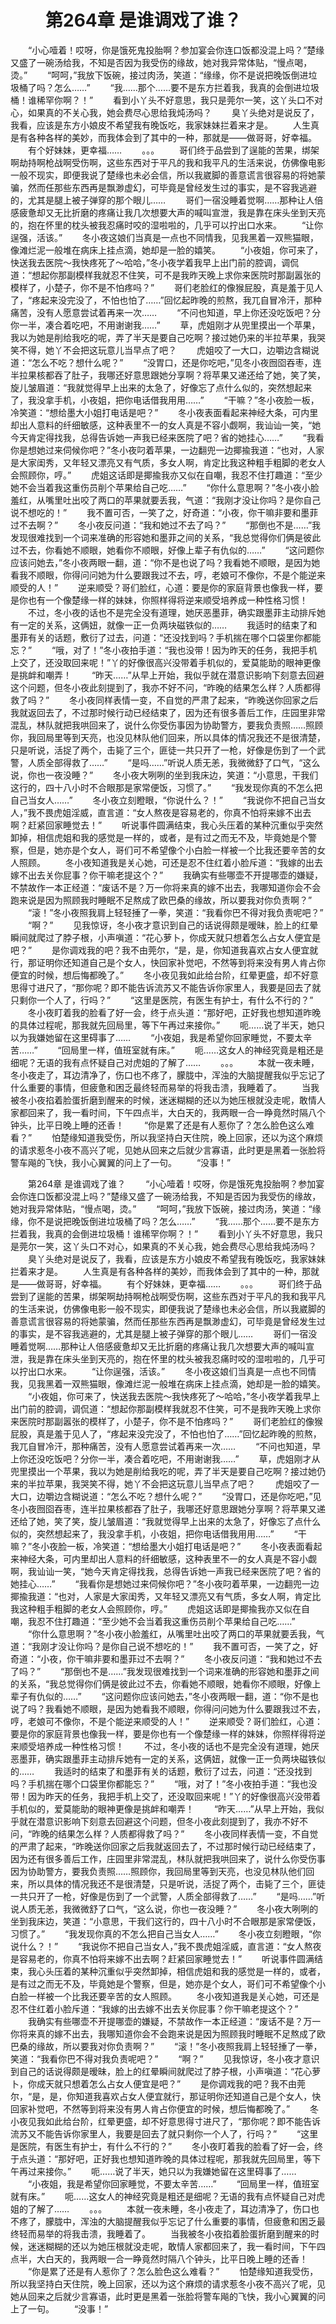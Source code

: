 # 　　第264章 是谁调戏了谁？
　　“小心噎着！哎呀，你是饿死鬼投胎啊？参加宴会你连口饭都没混上吗？”楚缘又盛了一碗汤给我，不知是否因为我受伤的缘故，她对我异常体贴，“慢点喝，烫。”
　　“呵呵，”我放下饭碗，接过肉汤，笑道：“缘缘，你不是说把晚饭倒进垃圾桶了吗？怎么……”
　　“我……那个……要不是东方拦着我，我真的会倒进垃圾桶！谁稀罕你啊？！”
　　看到小丫头不好意思，我只是莞尔一笑，这丫头口不对心，如果真的不关心我，她会费尽心思给我炖汤吗？
　　臭丫头绝对是说反了，我看，应该是东方小娘皮不希望我有晚饭吃，我家妹妹拦着来才是。
　　人生真是有各种各样的美妙，而我体会到了其中的一种，那就是——做哥哥，好幸福。
　　有个好妹妹，更幸福……
　　。。。
　　哥们终于品尝到了逞能的苦果，绑架啊劫持啊枪战啊受伤啊，这些东西对于平凡的我和我平凡的生活来说，仿佛像电影一般不现实，即便我说了楚缘也未必会信，所以我崴脚的善意谎言很容易的将她蒙骗，然而任那些东西再是飘渺虚幻，可毕竟是曾经发生过的事实，是不容我逃避的，尤其是腿上被子弹穿的那个眼儿……
　　哥们一宿没睡着觉啊……那种让人倍感疲惫却又无比折磨的疼痛让我几次想要大声的喊叫宣泄，我是靠在床头坐到天亮的，抱在怀里的枕头被我忍痛时咬的湿啦啦的，几乎可以拧出口水来。
　　“让你逞强，活该。”
　　冬小夜这娘们当真是一点也不同情我，见我黑着一双熊猫眼，像滩烂泥一般堆在病床上挂点滴，她却是一脸的嬉笑。
　　“小夜姐，你可来了，快送我去医院～我快疼死了～哈哈，”冬小夜学着我早上出门前的腔调，调侃道：“想起你那副模样我就忍不住笑，可不是我昨天晚上求你来医院时那副嚣张的模样了，小楚子，你不是不怕疼吗？”
　　哥们老脸红的像猴屁股，真是羞于见人了，“疼起来没完没了，不怕也怕了……”回忆起昨晚的煎熬，我兀自冒冷汗，那种痛苦，没有人愿意尝试着再来一次……
　　“不问也知道，早上你还没吃饭吧？分你一半，凑合着吃吧，不用谢谢我……”
　　草，虎姐刚才从兜里摸出一个苹果，我以为她是削给我吃的呢，弄了半天是要自己吃啊？接过她仍来的半拉苹果，我哭笑不得，她丫不会把这玩意儿当早点了吧？
　　虎姐咬了一大口，边嚼边含糊说道：“怎么不吃？想什么呢？”
　　“没胃口，还是你吃吧，”见冬小夜囫囵吞枣，连半拉果核都吞了肚子，我哪还好意思跟她分享啊？将苹果又递还给了她，笑了笑，旋儿皱眉道：“我就觉得早上出来的太急了，好像忘了点什么似的，突然想起来了，我没拿手机，小夜姐，把你电话借我用用……”
　　“干嘛？”冬小夜脸一板，冷笑道：“想给墨大小姐打电话是吧？”
　　冬小夜表面看起来神经大条，可内里却出人意料的纤细敏感，这种表里不一的女人真是不容小觑啊，我讪讪一笑，“她今天肯定得找我，总得告诉她一声我已经来医院了吧？省的她挂心……”
　　“我看你是想她过来伺候你吧？”冬小夜叼着苹果，一边翻兜一边揶揄我道：“也对，人家是大家闺秀，又年轻又漂亮又有气质，多女人啊，肯定比我这种粗手粗脚的老女人会照顾你，哼。”
　　虎姐这话即是揶揄我亦又似在自嘲，我忍不住打趣道：“至少她不会当着我这重伤员削个苹果给自己吃……”
　　“你什么意思啊？”冬小夜小脸羞红，从嘴里吐出咬了两口的苹果就要丢我，气道：“我刚才没让你吗？是你自己说不想吃的！”
　　我不置可否，一笑了之，好奇道：“小夜，你干嘛非要和墨菲过不去啊？”
　　冬小夜反问道：“我和她过不去了吗？”
　　“那倒也不是……”我发现很难找到一个词来准确的形容她和墨菲之间的关系，“我总觉得你们俩是彼此过不去，你看她不顺眼，她看你不顺眼，好像上辈子有仇似的……”
　　“这问题你应该问她去，”冬小夜两眼一翻，道：“你不是也说了吗？我看她不顺眼，是因为她看我不顺眼，你得问问她为什么要跟我过不去，哼，老娘可不像你，不是个能逆来顺受的人！”
　　逆来顺受？哥们脸红，心道：要是你的家庭背景也像我一样，要是你也有一个像楚缘一样的妹妹，你照样得将逆来顺受培养成一种性格习惯！
　　不过，冬小夜的话也不是完全没有道理，她厌恶墨菲，确实跟墨菲主动排斥她有一定的关系，这俩妞，就像一正一负两块磁铁似的……
　　我适时的结束了和墨菲有关的话题，敷衍了过去，问道：“还没找到吗？手机揣在哪个口袋里你都能忘？”
　　“哦，对了！”冬小夜拍手道：“我也没带！因为昨天的任务，我把手机上交了，还没取回来呢！”丫的好像很高兴没带着手机似的，爱莫能助的眼神更像是挑衅和嘲弄！
　　“昨天……”从早上开始，我似乎就在潜意识影响下刻意去回避这个问题，但冬小夜此刻提到了，我亦不好不问，“昨晚的结果怎么样？人质都得救了吗？”
　　冬小夜同样表情一变，不自觉的严肃了起来，“昨晚送你回家之后我就返回去了，不过那时候行动已经结束了，因为还有很多善后工作，庄园里非常混乱，林队就把我哄回来了，说什么你受伤事因为协助警方，要我负责照……照顾你，我回局里等到天亮，也没见林队他们回来，所以具体的情况我还不是很清楚，只是听说，活捉了两个，击毙了三个，匪徒一共只开了一枪，好像是伤到了一个武警，人质全部得救了……”
　　“是吗……”听说人质无恙，我微微舒了口气，“这么说，你也一夜没睡？”
　　冬小夜大咧咧的坐到我床边，笑道：“小意思，干我们这行的，四十八小时不合眼那是家常便饭，习惯了。”
　　“我发现你真的不怎么把自己当女人……”
　　冬小夜立刻瞪眼，“你说什么？！”
　　“我说你不把自己当女人，”我不畏虎姐淫威，直言道：“女人熬夜是容易老的，你真不怕将来嫁不出去啊？赶紧回家睡觉去！”
　　听说事件圆满结束，我心头压着的某种沉重似乎突然卸掉，相信虎姐和我的感觉是一样的，或者，是有过之而无不及，毕竟她是个警察，但是，她亦是个女人，哥们可不希望像个小白脸一样被一个比我还要辛苦的女人照顾。
　　冬小夜知道我是关心她，可还是忍不住红着小脸斥道：“我嫁的出去嫁不出去关你屁事？你干嘛老提这个？”
　　我确实有些哪壶不开提哪壶的嫌疑，不禁故作一本正经道：“废话不是？万一你将来真的嫁不出去，我哪知道你会不会跑来说是因为照顾我时睡眠不足熬成了欧巴桑的缘故，所以要我对你负责啊？”
　　“滚！”冬小夜照我肩上轻轻捶了一拳，笑道：“我看你巴不得对我负责呢吧？”
　　“啊？”
　　见我惊讶，冬小夜才意识到自己的话说得颇是暧昧，脸上的红晕瞬间就爬过了脖子根，小声嗔道：“花心萝卜，你成天就只想着怎么占女人便宜是吧？”
　　是你调戏我的吧？我不由莞尔，“是，是，你知道我喜欢占女人便宜就行，那证明你还知道自己是个女人，快回家补觉吧，不然等到将来没有男人肯占你便宜的时候，想后悔都晚了。”
　　冬小夜见我如此给台阶，红晕更盛，却不好意思得寸进尺了，“那你呢？即不能告诉流苏又不能告诉你家里人，我要是回去了就只剩你一个人了，行吗？”
　　“这里是医院，有医生有护士，有什么不行的？”
　　冬小夜盯着我的脸看了好一会，终于点头道：“那好吧，正好我也想知道昨晚的具体过程呢，那我就先回局里，等下午再过来接你。”
　　呃……说了半天，她只以为我嫌她留在这里碍事了……
　　“小夜姐，我是希望你回家睡觉，不要太辛苦……”
　　“回局里一样，值班室就有床。”
　　呃……这女人的神经究竟是粗还是细呢？无语的我有点怀疑自己对虎姐的了解了……
　　。。。
　　本就一夜未睡，冬小夜走了，耳边清净了，伤口也不疼了，朦胧中，浑浊的大脑提醒我似乎忘记了什么重要的事情，但疲惫和困乏最终轻而易举的将我击溃，我睡着了。
　　当我被冬小夜掐着脸蛋折磨到醒来的时候，迷迷糊糊的还以为她压根就没走呢，敢情人家都回来了，我一看时间，下午四点半，大白天的，我两眼一合一睁竟然时隔八个钟头，比平日晚上睡的还香！
　　“你是累了还是有人惹你了？怎么脸色这么难看？”
　　怕楚缘知道我受伤，所以我坚持白天住院，晚上回家，还以为这个麻烦的请求惹冬小夜不高兴了呢，见她从回来之后就少言寡语，此时更是黑着一张脸将警车飚的飞快，我小心翼翼的问上了一句。
　　“没事！”

　　第264章 是谁调戏了谁？
　　“小心噎着！哎呀，你是饿死鬼投胎啊？参加宴会你连口饭都没混上吗？”楚缘又盛了一碗汤给我，不知是否因为我受伤的缘故，她对我异常体贴，“慢点喝，烫。”
　　“呵呵，”我放下饭碗，接过肉汤，笑道：“缘缘，你不是说把晚饭倒进垃圾桶了吗？怎么……”
　　“我……那个……要不是东方拦着我，我真的会倒进垃圾桶！谁稀罕你啊？！”
　　看到小丫头不好意思，我只是莞尔一笑，这丫头口不对心，如果真的不关心我，她会费尽心思给我炖汤吗？
　　臭丫头绝对是说反了，我看，应该是东方小娘皮不希望我有晚饭吃，我家妹妹拦着来才是。
　　人生真是有各种各样的美妙，而我体会到了其中的一种，那就是——做哥哥，好幸福。
　　有个好妹妹，更幸福……
　　。。。
　　哥们终于品尝到了逞能的苦果，绑架啊劫持啊枪战啊受伤啊，这些东西对于平凡的我和我平凡的生活来说，仿佛像电影一般不现实，即便我说了楚缘也未必会信，所以我崴脚的善意谎言很容易的将她蒙骗，然而任那些东西再是飘渺虚幻，可毕竟是曾经发生过的事实，是不容我逃避的，尤其是腿上被子弹穿的那个眼儿……
　　哥们一宿没睡着觉啊……那种让人倍感疲惫却又无比折磨的疼痛让我几次想要大声的喊叫宣泄，我是靠在床头坐到天亮的，抱在怀里的枕头被我忍痛时咬的湿啦啦的，几乎可以拧出口水来。
　　“让你逞强，活该。”
　　冬小夜这娘们当真是一点也不同情我，见我黑着一双熊猫眼，像滩烂泥一般堆在病床上挂点滴，她却是一脸的嬉笑。
　　“小夜姐，你可来了，快送我去医院～我快疼死了～哈哈，”冬小夜学着我早上出门前的腔调，调侃道：“想起你那副模样我就忍不住笑，可不是我昨天晚上求你来医院时那副嚣张的模样了，小楚子，你不是不怕疼吗？”
　　哥们老脸红的像猴屁股，真是羞于见人了，“疼起来没完没了，不怕也怕了……”回忆起昨晚的煎熬，我兀自冒冷汗，那种痛苦，没有人愿意尝试着再来一次……
　　“不问也知道，早上你还没吃饭吧？分你一半，凑合着吃吧，不用谢谢我……”
　　草，虎姐刚才从兜里摸出一个苹果，我以为她是削给我吃的呢，弄了半天是要自己吃啊？接过她仍来的半拉苹果，我哭笑不得，她丫不会把这玩意儿当早点了吧？
　　虎姐咬了一大口，边嚼边含糊说道：“怎么不吃？想什么呢？”
　　“没胃口，还是你吃吧，”见冬小夜囫囵吞枣，连半拉果核都吞了肚子，我哪还好意思跟她分享啊？将苹果又递还给了她，笑了笑，旋儿皱眉道：“我就觉得早上出来的太急了，好像忘了点什么似的，突然想起来了，我没拿手机，小夜姐，把你电话借我用用……”
　　“干嘛？”冬小夜脸一板，冷笑道：“想给墨大小姐打电话是吧？”
　　冬小夜表面看起来神经大条，可内里却出人意料的纤细敏感，这种表里不一的女人真是不容小觑啊，我讪讪一笑，“她今天肯定得找我，总得告诉她一声我已经来医院了吧？省的她挂心……”
　　“我看你是想她过来伺候你吧？”冬小夜叼着苹果，一边翻兜一边揶揄我道：“也对，人家是大家闺秀，又年轻又漂亮又有气质，多女人啊，肯定比我这种粗手粗脚的老女人会照顾你，哼。”
　　虎姐这话即是揶揄我亦又似在自嘲，我忍不住打趣道：“至少她不会当着我这重伤员削个苹果给自己吃……”
　　“你什么意思啊？”冬小夜小脸羞红，从嘴里吐出咬了两口的苹果就要丢我，气道：“我刚才没让你吗？是你自己说不想吃的！”
　　我不置可否，一笑了之，好奇道：“小夜，你干嘛非要和墨菲过不去啊？”
　　冬小夜反问道：“我和她过不去了吗？”
　　“那倒也不是……”我发现很难找到一个词来准确的形容她和墨菲之间的关系，“我总觉得你们俩是彼此过不去，你看她不顺眼，她看你不顺眼，好像上辈子有仇似的……”
　　“这问题你应该问她去，”冬小夜两眼一翻，道：“你不是也说了吗？我看她不顺眼，是因为她看我不顺眼，你得问问她为什么要跟我过不去，哼，老娘可不像你，不是个能逆来顺受的人！”
　　逆来顺受？哥们脸红，心道：要是你的家庭背景也像我一样，要是你也有一个像楚缘一样的妹妹，你照样得将逆来顺受培养成一种性格习惯！
　　不过，冬小夜的话也不是完全没有道理，她厌恶墨菲，确实跟墨菲主动排斥她有一定的关系，这俩妞，就像一正一负两块磁铁似的……
　　我适时的结束了和墨菲有关的话题，敷衍了过去，问道：“还没找到吗？手机揣在哪个口袋里你都能忘？”
　　“哦，对了！”冬小夜拍手道：“我也没带！因为昨天的任务，我把手机上交了，还没取回来呢！”丫的好像很高兴没带着手机似的，爱莫能助的眼神更像是挑衅和嘲弄！
　　“昨天……”从早上开始，我似乎就在潜意识影响下刻意去回避这个问题，但冬小夜此刻提到了，我亦不好不问，“昨晚的结果怎么样？人质都得救了吗？”
　　冬小夜同样表情一变，不自觉的严肃了起来，“昨晚送你回家之后我就返回去了，不过那时候行动已经结束了，因为还有很多善后工作，庄园里非常混乱，林队就把我哄回来了，说什么你受伤事因为协助警方，要我负责照……照顾你，我回局里等到天亮，也没见林队他们回来，所以具体的情况我还不是很清楚，只是听说，活捉了两个，击毙了三个，匪徒一共只开了一枪，好像是伤到了一个武警，人质全部得救了……”
　　“是吗……”听说人质无恙，我微微舒了口气，“这么说，你也一夜没睡？”
　　冬小夜大咧咧的坐到我床边，笑道：“小意思，干我们这行的，四十八小时不合眼那是家常便饭，习惯了。”
　　“我发现你真的不怎么把自己当女人……”
　　冬小夜立刻瞪眼，“你说什么？！”
　　“我说你不把自己当女人，”我不畏虎姐淫威，直言道：“女人熬夜是容易老的，你真不怕将来嫁不出去啊？赶紧回家睡觉去！”
　　听说事件圆满结束，我心头压着的某种沉重似乎突然卸掉，相信虎姐和我的感觉是一样的，或者，是有过之而无不及，毕竟她是个警察，但是，她亦是个女人，哥们可不希望像个小白脸一样被一个比我还要辛苦的女人照顾。
　　冬小夜知道我是关心她，可还是忍不住红着小脸斥道：“我嫁的出去嫁不出去关你屁事？你干嘛老提这个？”
　　我确实有些哪壶不开提哪壶的嫌疑，不禁故作一本正经道：“废话不是？万一你将来真的嫁不出去，我哪知道你会不会跑来说是因为照顾我时睡眠不足熬成了欧巴桑的缘故，所以要我对你负责啊？”
　　“滚！”冬小夜照我肩上轻轻捶了一拳，笑道：“我看你巴不得对我负责呢吧？”
　　“啊？”
　　见我惊讶，冬小夜才意识到自己的话说得颇是暧昧，脸上的红晕瞬间就爬过了脖子根，小声嗔道：“花心萝卜，你成天就只想着怎么占女人便宜是吧？”
　　是你调戏我的吧？我不由莞尔，“是，是，你知道我喜欢占女人便宜就行，那证明你还知道自己是个女人，快回家补觉吧，不然等到将来没有男人肯占你便宜的时候，想后悔都晚了。”
　　冬小夜见我如此给台阶，红晕更盛，却不好意思得寸进尺了，“那你呢？即不能告诉流苏又不能告诉你家里人，我要是回去了就只剩你一个人了，行吗？”
　　“这里是医院，有医生有护士，有什么不行的？”
　　冬小夜盯着我的脸看了好一会，终于点头道：“那好吧，正好我也想知道昨晚的具体过程呢，那我就先回局里，等下午再过来接你。”
　　呃……说了半天，她只以为我嫌她留在这里碍事了……
　　“小夜姐，我是希望你回家睡觉，不要太辛苦……”
　　“回局里一样，值班室就有床。”
　　呃……这女人的神经究竟是粗还是细呢？无语的我有点怀疑自己对虎姐的了解了……
　　。。。
　　本就一夜未睡，冬小夜走了，耳边清净了，伤口也不疼了，朦胧中，浑浊的大脑提醒我似乎忘记了什么重要的事情，但疲惫和困乏最终轻而易举的将我击溃，我睡着了。
　　当我被冬小夜掐着脸蛋折磨到醒来的时候，迷迷糊糊的还以为她压根就没走呢，敢情人家都回来了，我一看时间，下午四点半，大白天的，我两眼一合一睁竟然时隔八个钟头，比平日晚上睡的还香！
　　“你是累了还是有人惹你了？怎么脸色这么难看？”
　　怕楚缘知道我受伤，所以我坚持白天住院，晚上回家，还以为这个麻烦的请求惹冬小夜不高兴了呢，见她从回来之后就少言寡语，此时更是黑着一张脸将警车飚的飞快，我小心翼翼的问上了一句。
　　“没事！”
